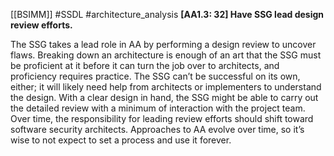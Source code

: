 [[BSIMM]] #SSDL #architecture_analysis
**[AA1.3: 32] Have SSG lead design review efforts.**


The SSG takes a lead role in AA by performing a design review to uncover flaws. Breaking down an architecture is enough of an art that the SSG must be proficient at it before it can turn the job over to architects, and proficiency requires practice. The SSG can’t be successful on its own, either; it will likely need help from architects or implementers to understand the design. With a clear design in hand, the SSG might be able to carry out the detailed review with a minimum of interaction with the project team. Over time, the responsibility for leading review efforts should shift toward software security architects. Approaches to AA evolve over time, so it’s wise to not expect to set a process and use it forever.


